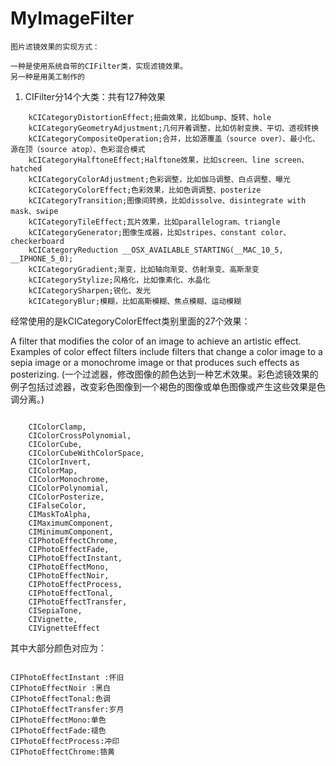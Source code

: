 # MyImageFilter
	图片滤镜效果的实现方式：

	一种是使用系统自带的CIFilter类，实现滤镜效果。
	另一种是用美工制作的



1. CIFilter分14个大类：共有127种效果

```
	kCICategoryDistortionEffect;扭曲效果，比如bump、旋转、hole
	kCICategoryGeometryAdjustment;几何开着调整，比如仿射变换、平切、透视转换
	kCICategoryCompositeOperation;合并，比如源覆盖（source over）、最小化、源在顶（source atop）、色彩混合模式
	kCICategoryHalftoneEffect;Halftone效果，比如screen、line screen、hatched
	kCICategoryColorAdjustment;色彩调整，比如伽马调整、白点调整、曝光
	kCICategoryColorEffect;色彩效果，比如色调调整、posterize
	kCICategoryTransition;图像间转换，比如dissolve、disintegrate with mask、swipe
	kCICategoryTileEffect;瓦片效果，比如parallelogram、triangle
	kCICategoryGenerator;图像生成器，比如stripes、constant color、checkerboard
	kCICategoryReduction __OSX_AVAILABLE_STARTING(__MAC_10_5, 		__IPHONE_5_0);
	kCICategoryGradient;渐变，比如轴向渐变、仿射渐变、高斯渐变
	kCICategoryStylize;风格化，比如像素化、水晶化
	kCICategorySharpen;锐化、发光
	kCICategoryBlur;模糊，比如高斯模糊、焦点模糊、运动模糊

```

经常使用的是kCICategoryColorEffect类别里面的27个效果：

A filter that modifies the color of an image to achieve an artistic effect. Examples of color effect filters include filters that change a color image to a sepia image or a monochrome image or that produces such effects as posterizing.
(一个过滤器，修改图像的颜色达到一种艺术效果。彩色滤镜效果的例子包括过滤器，改变彩色图像到一个褐色的图像或单色图像或产生这些效果是色调分离。)

```

    CIColorClamp,
    CIColorCrossPolynomial,
    CIColorCube,
    CIColorCubeWithColorSpace,
    CIColorInvert,
    CIColorMap,
    CIColorMonochrome,
    CIColorPolynomial,
    CIColorPosterize,
    CIFalseColor,
    CIMaskToAlpha,
    CIMaximumComponent,
    CIMinimumComponent,
    CIPhotoEffectChrome,
    CIPhotoEffectFade,
    CIPhotoEffectInstant,
    CIPhotoEffectMono,
    CIPhotoEffectNoir,
    CIPhotoEffectProcess,
    CIPhotoEffectTonal,
    CIPhotoEffectTransfer,
    CISepiaTone,
    CIVignette,
    CIVignetteEffect
```
其中大部分颜色对应为：

```

CIPhotoEffectInstant :怀旧
CIPhotoEffectNoir :黑白
CIPhotoEffectTonal:色调
CIPhotoEffectTransfer:岁月
CIPhotoEffectMono:单色
CIPhotoEffectFade:褪色
CIPhotoEffectProcess:冲印
CIPhotoEffectChrome:铬黄

```





























